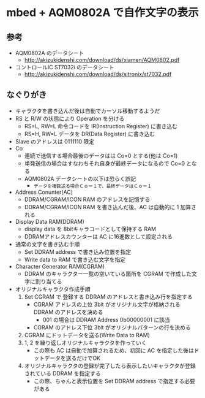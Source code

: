 # mbed + AQM0802A で自作文字の表示

## 参考

* AQM0802A のデータシート
    * http://akizukidenshi.com/download/ds/xiamen/AQM0802.pdf
* コントロールIC ST7032i のデータシート
    * http://akizukidenshi.com/download/ds/sitronix/st7032.pdf


## なぐりがき

* キャラクタを書き込んだ後は自動でカーソル移動するようだ
* RS と R/W の状態により Operation を分ける
    * RS=L, RW=L 命令コードを IR(Instruction Register) に書き込む
    * RS=H, RW=L データを DR(Data Register) に書き込む
* Slave のアドレスは 0111110 限定
* Co
    * 連続で送信する場合最後のデータはは Co=0 とする(他は Co=1)
    * 単発送信の場合はすなわちそれ自身が最終データになるので Co=0 となる
    * AQM0802A データシートの以下は恐らく誤記
        * `データを複数送る場合Ｃｏ＝１で、最終データはＣｏ＝１`
* Address Conunter(AC)
    * DDRAM/CGRAM/ICON RAM のアドレスを記憶する
    * DDRAM/CGRAM/ICON RAM を書き込んだ後、AC は自動的に 1 加算される
* Display Data RAM(DDRAM)
    * display data を 8bitキャラコードとして保持する RAM
    * DDRAMアドレスカウンターは AC に16進数として設定される
* 通常の文字を書き込む手順
    * Set DDRAM address で書き込み位置を指定
    * Write data to RAM で書き込む文字を指定
* Character Generator RAM(CGRAM)
    * DDRAM のキャラクター一覧の空いている箇所を CGRAM で作成した文字に割り当てる
* オリジナルキャラクタ作成手順
    1. Set CGRAM で 登録する DDRAM のアドレスと書き込み行を指定する
        * CGRAM アドレスの上位 3bit がオリジナル文字が格納される DDRAM のアドレスを決める
            * 001 の場合は DDRAM Address 0b00000001 に該当
        * CGRAM のアドレス下位 3bit がオリジナルパターンの行を決める
    2. CGRAM にドットデータを送る(Write Data to RAM)
    3. 1, 2 を繰り返しオリジナルキャラクタを作っていく
        * この際も AC は自動で加算されるため、初回に AC を指定した後はドットデータを送るだけでOK
    4. オリジナルキャラクタの登録が完了したら表示したいキャラクタが登録されている DDRAM を指定する
        * この際、ちゃんと表示位置を Set DDRAM address で指定する必要がある

